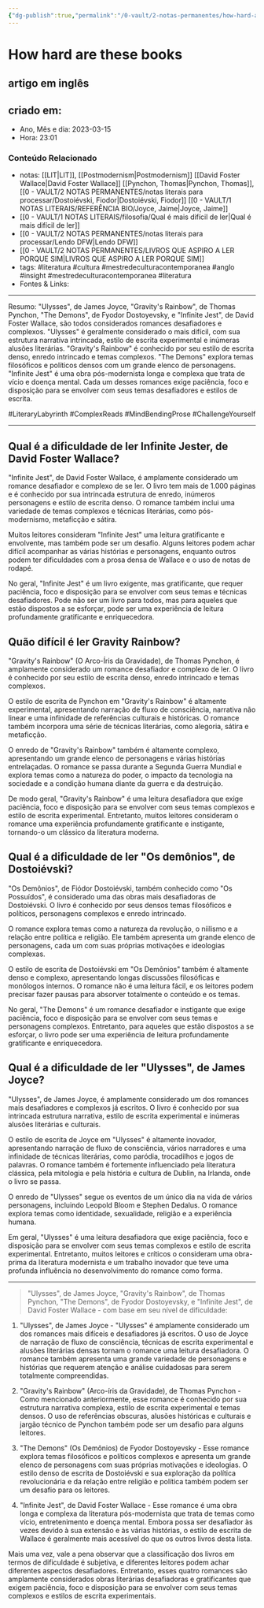 ```yaml
---
{"dg-publish":true,"permalink":"/0-vault/2-notas-permanentes/how-hard-are-these-books/","title":"How hard are these books","tags":["literatura","cultura","mestredeculturacontemporanea","anglo","LiteraryLabyrinth","ComplexReads","MindBendingProse","ChallengeYourself"],"dgHomeLink":true,"dgShowLocalGraph":true,"dgShowFileTree":true,"dgEnableSearch":true,"noteIcon":""}
---
```



# How hard are these books
## artigo em inglês

## criado em: 

- Ano, Mês e dia: 2023-03-15
- Hora: 23:01

### Conteúdo Relacionado

- notas: [[LIT\|LIT]], [[Postmodernism\|Postmodernism]] [[David Foster Wallace\|David Foster Wallace]] [[Pynchon, Thomas\|Pynchon, Thomas]], [[0 - VAULT/2 NOTAS PERMANENTES/notas literais para processar/Dostoiévski, Fiodor\|Dostoiévski, Fiodor]] [[0 - VAULT/1 NOTAS LITERAIS/REFERÊNCIA BIO/Joyce, Jaime\|Joyce, Jaime]]
- [[0 - VAULT/1 NOTAS LITERAIS/filosofia/Qual é mais difícil de ler\|Qual é mais difícil de ler]]
- [[0 - VAULT/2 NOTAS PERMANENTES/notas literais para processar/Lendo DFW\|Lendo DFW]]
- [[0 - VAULT/2 NOTAS PERMANENTES/LIVROS QUE ASPIRO A LER PORQUE SIM\|LIVROS QUE ASPIRO A LER PORQUE SIM]]
- tags: #literatura #cultura #mestredeculturacontemporanea #anglo #insight #mestredeculturacontemporanea #literatura
- Fontes & Links: 
---

Resumo:
"Ulysses", de James Joyce, "Gravity's Rainbow", de Thomas Pynchon, "The Demons", de Fyodor Dostoyevsky, e "Infinite Jest", de David Foster Wallace, são todos considerados romances desafiadores e complexos. "Ulysses" é geralmente considerado o mais difícil, com sua estrutura narrativa intrincada, estilo de escrita experimental e inúmeras alusões literárias. "Gravity's Rainbow" é conhecido por seu estilo de escrita denso, enredo intrincado e temas complexos. "The Demons" explora temas filosóficos e políticos densos com um grande elenco de personagens. "Infinite Jest" é uma obra pós-modernista longa e complexa que trata de vício e doença mental. Cada um desses romances exige paciência, foco e disposição para se envolver com seus temas desafiadores e estilos de escrita.

#LiteraryLabyrinth #ComplexReads #MindBendingProse #ChallengeYourself

---

## Qual é a dificuldade de ler Infinite Jester, de David Foster Wallace?

"Infinite Jest", de David Foster Wallace, é amplamente considerado um romance desafiador e complexo de se ler. O livro tem mais de 1.000 páginas e é conhecido por sua intrincada estrutura de enredo, inúmeros personagens e estilo de escrita denso. O romance também inclui uma variedade de temas complexos e técnicas literárias, como pós-modernismo, metaficção e sátira.

Muitos leitores consideram "Infinite Jest" uma leitura gratificante e envolvente, mas também pode ser um desafio. Alguns leitores podem achar difícil acompanhar as várias histórias e personagens, enquanto outros podem ter dificuldades com a prosa densa de Wallace e o uso de notas de rodapé.

No geral, "Infinite Jest" é um livro exigente, mas gratificante, que requer paciência, foco e disposição para se envolver com seus temas e técnicas desafiadores. Pode não ser um livro para todos, mas para aqueles que estão dispostos a se esforçar, pode ser uma experiência de leitura profundamente gratificante e enriquecedora.

## Quão difícil é ler Gravity Rainbow?

"Gravity's Rainbow" (O Arco-Íris da Gravidade), de Thomas Pynchon, é amplamente considerado um romance desafiador e complexo de ler. O livro é conhecido por seu estilo de escrita denso, enredo intrincado e temas complexos.

O estilo de escrita de Pynchon em "Gravity's Rainbow" é altamente experimental, apresentando narração de fluxo de consciência, narrativa não linear e uma infinidade de referências culturais e históricas. O romance também incorpora uma série de técnicas literárias, como alegoria, sátira e metaficção.

O enredo de "Gravity's Rainbow" também é altamente complexo, apresentando um grande elenco de personagens e várias histórias entrelaçadas. O romance se passa durante a Segunda Guerra Mundial e explora temas como a natureza do poder, o impacto da tecnologia na sociedade e a condição humana diante da guerra e da destruição.

De modo geral, "Gravity's Rainbow" é uma leitura desafiadora que exige paciência, foco e disposição para se envolver com seus temas complexos e estilo de escrita experimental. Entretanto, muitos leitores consideram o romance uma experiência profundamente gratificante e instigante, tornando-o um clássico da literatura moderna.

## Qual é a dificuldade de ler "Os demônios", de Dostoiévski?

"Os Demônios", de Fiódor Dostoiévski, também conhecido como "Os Possuídos", é considerado uma das obras mais desafiadoras de Dostoiévski. O livro é conhecido por seus densos temas filosóficos e políticos, personagens complexos e enredo intrincado.

O romance explora temas como a natureza da revolução, o niilismo e a relação entre política e religião. Ele também apresenta um grande elenco de personagens, cada um com suas próprias motivações e ideologias complexas.

O estilo de escrita de Dostoiévski em "Os Demônios" também é altamente denso e complexo, apresentando longas discussões filosóficas e monólogos internos. O romance não é uma leitura fácil, e os leitores podem precisar fazer pausas para absorver totalmente o conteúdo e os temas.

No geral, "The Demons" é um romance desafiador e instigante que exige paciência, foco e disposição para se envolver com seus temas e personagens complexos. Entretanto, para aqueles que estão dispostos a se esforçar, o livro pode ser uma experiência de leitura profundamente gratificante e enriquecedora.

## Qual é a dificuldade de ler "Ulysses", de James Joyce?

"Ulysses", de James Joyce, é amplamente considerado um dos romances mais desafiadores e complexos já escritos. O livro é conhecido por sua intrincada estrutura narrativa, estilo de escrita experimental e inúmeras alusões literárias e culturais.

O estilo de escrita de Joyce em "Ulysses" é altamente inovador, apresentando narração de fluxo de consciência, vários narradores e uma infinidade de técnicas literárias, como paródia, trocadilhos e jogos de palavras. O romance também é fortemente influenciado pela literatura clássica, pela mitologia e pela história e cultura de Dublin, na Irlanda, onde o livro se passa.

O enredo de "Ulysses" segue os eventos de um único dia na vida de vários personagens, incluindo Leopold Bloom e Stephen Dedalus. O romance explora temas como identidade, sexualidade, religião e a experiência humana.

Em geral, "Ulysses" é uma leitura desafiadora que exige paciência, foco e disposição para se envolver com seus temas complexos e estilo de escrita experimental. Entretanto, muitos leitores e críticos o consideram uma obra-prima da literatura modernista e um trabalho inovador que teve uma profunda influência no desenvolvimento do romance como forma.

---

>"Ulysses", de James Joyce, "Gravity's Rainbow", de Thomas Pynchon, "The Demons", de Fyodor Dostoyevsky, e "Infinite Jest", de David Foster Wallace - com base em seu nível de dificuldade:

1. "Ulysses", de James Joyce - "Ulysses" é amplamente considerado um dos romances mais difíceis e desafiadores já escritos. O uso de Joyce de narração de fluxo de consciência, técnicas de escrita experimental e alusões literárias densas tornam o romance uma leitura desafiadora. O romance também apresenta uma grande variedade de personagens e histórias que requerem atenção e análise cuidadosas para serem totalmente compreendidas.
    
2. "Gravity's Rainbow" (Arco-íris da Gravidade), de Thomas Pynchon - Como mencionado anteriormente, esse romance é conhecido por sua estrutura narrativa complexa, estilo de escrita experimental e temas densos. O uso de referências obscuras, alusões históricas e culturais e jargão técnico de Pynchon também pode ser um desafio para alguns leitores.
    
3. "The Demons" (Os Demônios) de Fyodor Dostoyevsky - Esse romance explora temas filosóficos e políticos complexos e apresenta um grande elenco de personagens com suas próprias motivações e ideologias. O estilo denso de escrita de Dostoiévski e sua exploração da política revolucionária e da relação entre religião e política também podem ser um desafio para os leitores.
    
4. "Infinite Jest", de David Foster Wallace - Esse romance é uma obra longa e complexa da literatura pós-modernista que trata de temas como vício, entretenimento e doença mental. Embora possa ser desafiador às vezes devido à sua extensão e às várias histórias, o estilo de escrita de Wallace é geralmente mais acessível do que os outros livros desta lista.

Mais uma vez, vale a pena observar que a classificação dos livros em termos de dificuldade é subjetiva, e diferentes leitores podem achar diferentes aspectos desafiadores. Entretanto, esses quatro romances são amplamente considerados obras literárias desafiadoras e gratificantes que exigem paciência, foco e disposição para se envolver com seus temas complexos e estilos de escrita experimentais.